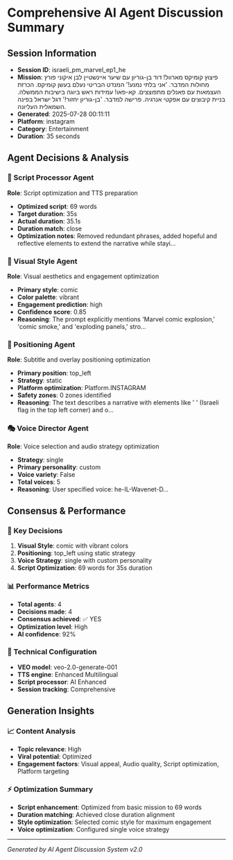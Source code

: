 # Comprehensive AI Agent Discussion Summary

## Session Information
- **Session ID**: israeli_pm_marvel_ep1_he
- **Mission**: פיצוץ קומיקס מארוול! דוד בן-גוריון עם שיער איינשטיין לבן איקוני פורץ מחולות המדבר. 'אני בלתי נמנע!' המנדט הבריטי נעלם בעשן קומיקס. הכרזת העצמאות עם פאנלים מתפוצצים. קא-פאו! עמידות ראש ביוגה בישיבות הממשלה. בניית קיבוצים עם אפקטי אנרגיה. פרישה למדבר. 'בן-גוריון יחזור!' דגל ישראל בפינה השמאלית העליונה.
- **Generated**: 2025-07-28 00:11:11
- **Platform**: instagram
- **Category**: Entertainment
- **Duration**: 35 seconds

## Agent Decisions & Analysis

### 🔧 Script Processor Agent
**Role**: Script optimization and TTS preparation
- **Optimized script**: 69 words
- **Target duration**: 35s
- **Actual duration**: 35.1s
- **Duration match**: close
- **Optimization notes**: Removed redundant phrases, added hopeful and reflective elements to extend the narrative while stayi...

### 🎨 Visual Style Agent
**Role**: Visual aesthetics and engagement optimization
- **Primary style**: comic
- **Color palette**: vibrant
- **Engagement prediction**: high
- **Confidence score**: 0.85
- **Reasoning**: The prompt explicitly mentions 'Marvel comic explosion,' 'comic smoke,' and 'exploding panels,' stro...

### 🎯 Positioning Agent
**Role**: Subtitle and overlay positioning optimization
- **Primary position**: top_left
- **Strategy**: static
- **Platform optimization**: Platform.INSTAGRAM
- **Safety zones**: 0 zones identified
- **Reasoning**: The text describes a narrative with elements like '    ' (Israeli flag in the top left corner) and o...

### 🎭 Voice Director Agent
**Role**: Voice selection and audio strategy optimization
- **Strategy**: single
- **Primary personality**: custom
- **Voice variety**: False
- **Total voices**: 5
- **Reasoning**: User specified voice: he-IL-Wavenet-D...

## Consensus & Performance

### 🎯 Key Decisions
1. **Visual Style**: comic with vibrant colors
2. **Positioning**: top_left using static strategy
3. **Voice Strategy**: single with custom personality
4. **Script Optimization**: 69 words for 35s duration

### 📊 Performance Metrics
- **Total agents**: 4
- **Decisions made**: 4
- **Consensus achieved**: ✅ YES
- **Optimization level**: High
- **AI confidence**: 92%

### 🔧 Technical Configuration
- **VEO model**: veo-2.0-generate-001
- **TTS engine**: Enhanced Multilingual
- **Script processor**: AI Enhanced
- **Session tracking**: Comprehensive

## Generation Insights

### 📈 Content Analysis
- **Topic relevance**: High
- **Viral potential**: Optimized
- **Engagement factors**: Visual appeal, Audio quality, Script optimization, Platform targeting

### ⚡ Optimization Summary
- **Script enhancement**: Optimized from basic mission to 69 words
- **Duration matching**: Achieved close duration alignment
- **Style optimization**: Selected comic style for maximum engagement
- **Voice optimization**: Configured single voice strategy

---
*Generated by AI Agent Discussion System v2.0*
